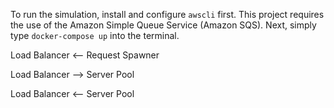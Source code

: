 To run the simulation, install and configure `awscli` first. This project requires the use of the Amazon Simple Queue Service (Amazon SQS). Next, simply type `docker-compose up` into the terminal.


Load Balancer <-- Request Spawner

Load Balancer --> Server Pool

Load Balancer <-- Server Pool

